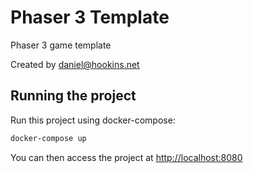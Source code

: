 # Phaser 3 Template

Phaser 3 game template

Created by [daniel@hookins.net](mailto:daniel@hookins.net)


## Running the project

Run this project using docker-compose:

```bash
docker-compose up
```

You can then access the project at [http://localhost:8080](http://localhost:8080)